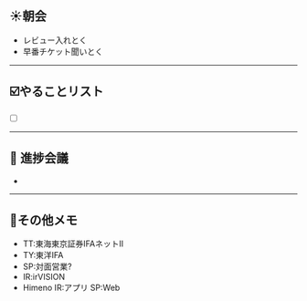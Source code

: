 ## **☀️**朝会

- レビュー入れとく
- 早番チケット聞いとく

---
## ☑️やることリスト

- [ ]  


---
## 📌 進捗会議

- 


---
## 📝その他メモ
- TT:東海東京証券IFAネットⅡ
- TY:東洋IFA
- SP:対面営業?
- IR:irVISION
- Himeno
  IR:アプリ
  SP:Web



